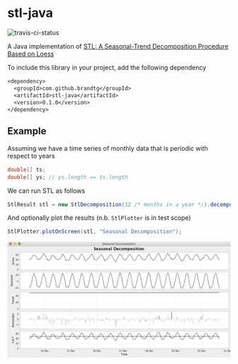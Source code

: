 stl-java
========

![travis-ci-status](https://travis-ci.org/brandtg/stl-java.svg?branch=master)

A Java implementation of [STL: A Seasonal-Trend Decomposition Procedure Based on Loess](http://www.wessa.net/download/stl.pdf)

To include this library in your project, add the following dependency

```
<dependency>
  <groupId>com.github.brandtg</groupId>
  <artifactId>stl-java</artifactId>
  <version>0.1.0</version>
</dependency>
```

Example
-------

Assuming we have a time series of monthly data that is periodic with respect to years

```java
double[] ts;
double[] ys; // ys.length == ts.length
```

We can run STL as follows

```java
StlResult stl = new StlDecomposition(12 /* months in a year */).decompose(ts, ys);
```

And optionally plot the results (n.b. `StlPlotter` is in test scope)

```java
StlPlotter.plotOnScreen(stl, "Seasonal Decomposition");
```

![STL result chart](doc/figure_1.png)
